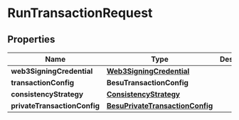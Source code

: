 

# RunTransactionRequest


## Properties

| Name | Type | Description | Notes |
|------------ | ------------- | ------------- | -------------|
|**web3SigningCredential** | [**Web3SigningCredential**](Web3SigningCredential.md) |  |  |
|**transactionConfig** | **BesuTransactionConfig** |  |  |
|**consistencyStrategy** | [**ConsistencyStrategy**](ConsistencyStrategy.md) |  |  |
|**privateTransactionConfig** | [**BesuPrivateTransactionConfig**](BesuPrivateTransactionConfig.md) |  |  [optional] |



